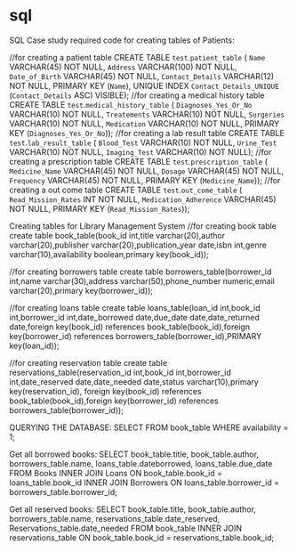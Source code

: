 # sql
SQL Case study required code for creating tables of Patients:

//for creating a patient table
CREATE TABLE `test`.`patient_table` (
 `Name` VARCHAR(45) NOT NULL,
 `Address` VARCHAR(100) NOT NULL,
 `Date_of_Birth` VARCHAR(45) NOT NULL,
 `Contact_Details` VARCHAR(12) NOT NULL,
 PRIMARY KEY (`Name`),
 UNIQUE INDEX `Contact_Details_UNIQUE` (`Contact_Details` ASC) VISIBLE);
//for creating a medical history table
CREATE TABLE `test`.`medical_history_table` (
 `Diagnoses_Yes_Or_No` VARCHAR(10) NOT NULL,
 `Treatements` VARCHAR(10) NOT NULL,
 `Surgeries` VARCHAR(10) NOT NULL,
 `Medication` VARCHAR(10) NOT NULL,
 PRIMARY KEY (`Diagnoses_Yes_Or_No`));
//for creating a lab result table
CREATE TABLE `test`.`lab_result_table` (
 `Blood_Test` VARCHAR(10) NOT NULL,
 `Urine_Test` VARCHAR(10) NOT NULL,
 `Imaging_Test` VARCHAR(10) NOT NULL);
//for creating a prescription table
CREATE TABLE `test`.`prescription_table` (
 `Medicine_Name` VARCHAR(45) NOT NULL,
 `Dosage` VARCHAR(45) NOT NULL,
 `Frequency` VARCHAR(45) NOT NULL,
 PRIMARY KEY (`Medicine_Name`));
//for creating a out come table
CREATE TABLE `test`.`out_come_table` (
 `Read_Mission_Rates` INT NOT NULL,
 `Medication_Adherence` VARCHAR(45) NOT NULL,
 PRIMARY KEY (`Read_Mission_Rates`));


Creating tables for Library Management System
//for creating book table
create table book_table(book_id int,title varchar(20),author varchar(20),publisher varchar(20),publication_year date,isbn int,genre varchar(10),availability boolean,primary key(book_id));

//for creating borrowers table
create table borrowers_table(borrower_id int,name varchar(30),address varchar(50),phone_number numeric,email varchar(20),primary key(borrower_id));

//for creating loans table
create table loans_table(loan_id int,book_id int,borrower_id int,date_borrowed date,due_date date,date_returned date,foreign key(book_id) references book_table(book_id),foreign key(borrower_id) references borrowers_table(borrower_id),PRIMARY key(loan_id));

//for creating reservation table
create table reservations_table(reservation_id int,book_id int,borrower_id int,date_reserved date,date_needed date,status varchar(10),primary key(reservation_id), foreign key(book_id) references book_table(book_id),foreign key(borrower_id) references borrowers_table(borrower_id));

QUERYING THE DATABASE:
SELECT FROM book_table WHERE availability = 1;

Get all borrowed books:
SELECT book_table.title, book_table.author, borrowers_table.name, loans_table.dateborrowed, loans_table.due_date
FROM Books
INNER JOIN Loans ON book_table.book_id = loans_table.book_id
INNER JOIN Borrowers ON loans_table.borrower_id = borrowers_table.borrower_id;

Get all reserved books:
SELECT book_table.title, book_table.author, borrowers_table.name, reservations_table.date_reserved,
Reservations_table.date_needed
FROM book_table
INNER JOIN reservations_table ON book_table.book_id = reservations_table.book_id;
